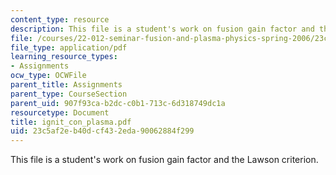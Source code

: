 ```yaml
---
content_type: resource
description: This file is a student's work on fusion gain factor and the Lawson criterion.
file: /courses/22-012-seminar-fusion-and-plasma-physics-spring-2006/23c5af2eb40dcf432eda90062884f299_ignit_con_plasma.pdf
file_type: application/pdf
learning_resource_types:
- Assignments
ocw_type: OCWFile
parent_title: Assignments
parent_type: CourseSection
parent_uid: 907f93ca-b2dc-c0b1-713c-6d318749dc1a
resourcetype: Document
title: ignit_con_plasma.pdf
uid: 23c5af2e-b40d-cf43-2eda-90062884f299
---
```

This file is a student's work on fusion gain factor and the Lawson criterion.

